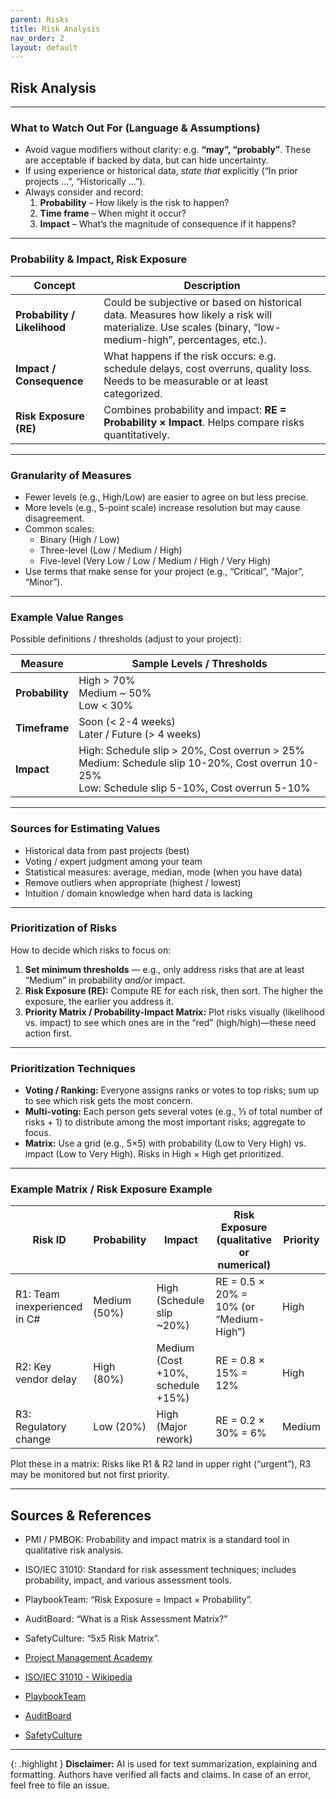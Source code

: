 ```yaml
---
parent: Risks
title: Risk Analysis
nav_order: 2
layout: default
---
```


## Risk Analysis

---

### What to Watch Out For (Language & Assumptions)

- Avoid vague modifiers without clarity: e.g. **“may”, “probably”**. These are acceptable if backed by data, but can hide uncertainty.
- If using experience or historical data, _state that_ explicitly (“In prior projects …”, “Historically …”).
- Always consider and record:
    1. **Probability** – How likely is the risk to happen?
    2. **Time frame** – When might it occur?
    3. **Impact** – What’s the magnitude of consequence if it happens?

---

### Probability & Impact, Risk Exposure

| Concept                    | Description                                                                                      |
|----------------------------|--------------------------------------------------------------------------------------------------|
| **Probability / Likelihood** | Could be subjective or based on historical data. Measures how likely a risk will materialize. Use scales (binary, “low-medium-high”, percentages, etc.). |
| **Impact / Consequence**     | What happens if the risk occurs: e.g. schedule delays, cost overruns, quality loss. Needs to be measurable or at least categorized. |
| **Risk Exposure (RE)**       | Combines probability and impact: **RE = Probability × Impact**. Helps compare risks quantitatively. |

---

### Granularity of Measures

- Fewer levels (e.g., High/Low) are easier to agree on but less precise.
- More levels (e.g., 5-point scale) increase resolution but may cause disagreement.
- Common scales:
    - Binary (High / Low)
    - Three-level (Low / Medium / High)
    - Five-level (Very Low / Low / Medium / High / Very High)
- Use terms that make sense for your project (e.g., “Critical”, “Major”, “Minor”).

---

### Example Value Ranges

Possible definitions / thresholds (adjust to your project):

| Measure        | Sample Levels / Thresholds                                  |
|--------------- |------------------------------------------------------------|
| **Probability**| High > 70% <br> Medium ~ 50% <br> Low < 30%                |
| **Timeframe**  | Soon (< 2-4 weeks) <br> Later / Future (> 4 weeks)         |
| **Impact**     | High: Schedule slip > 20%, Cost overrun > 25% <br> Medium: Schedule slip 10-20%, Cost overrun 10-25% <br> Low: Schedule slip 5-10%, Cost overrun 5-10% |

---

### Sources for Estimating Values

- Historical data from past projects (best)
- Voting / expert judgment among your team
- Statistical measures: average, median, mode (when you have data)
- Remove outliers when appropriate (highest / lowest)
- Intuition / domain knowledge when hard data is lacking

---

### Prioritization of Risks

How to decide which risks to focus on:

1. **Set minimum thresholds** — e.g., only address risks that are at least “Medium” in probability _and/or_ impact.
2. **Risk Exposure (RE):** Compute RE for each risk, then sort. The higher the exposure, the earlier you address it.
3. **Priority Matrix / Probability-Impact Matrix:** Plot risks visually (likelihood vs. impact) to see which ones are in the “red” (high/high)—these need action first.

---

### Prioritization Techniques

- **Voting / Ranking:** Everyone assigns ranks or votes to top risks; sum up to see which risk gets the most concern.
- **Multi-voting:** Each person gets several votes (e.g., ⅓ of total number of risks + 1) to distribute among the most important risks; aggregate to focus.
- **Matrix:** Use a grid (e.g., 5×5) with probability (Low to Very High) vs. impact (Low to Very High). Risks in High × High get prioritized.

---

### Example Matrix / Risk Exposure Example

| Risk ID                  | Probability     | Impact                       | Risk Exposure (qualitative or numerical) | Priority |
|--------------------------|-----------------|------------------------------|------------------------------------------|----------|
| R1: Team inexperienced in C# | Medium (50%)    | High (Schedule slip ~20%)     | RE = 0.5 × 20% = 10% (or “Medium-High”)  | High     |
| R2: Key vendor delay         | High (80%)      | Medium (Cost +10%, schedule +15%) | RE = 0.8 × 15% = 12%                     | High     |
| R3: Regulatory change        | Low (20%)       | High (Major rework)           | RE = 0.2 × 30% = 6%                      | Medium   |

Plot these in a matrix: Risks like R1 & R2 land in upper right (“urgent”), R3 may be monitored but not first priority.

---

## Sources & References

- PMI / PMBOK: Probability and impact matrix is a standard tool in qualitative risk analysis.  
- ISO/IEC 31010: Standard for risk assessment techniques; includes probability, impact, and various assessment tools.
- PlaybookTeam: “Risk Exposure = Impact × Probability”.
- AuditBoard: “What is a Risk Assessment Matrix?”
- SafetyCulture: “5x5 Risk Matrix”.

- [Project Management Academy](https://projectmanagementacademy.net/resources/blog/risk-matrix/)
- [ISO/IEC 31010 - Wikipedia](https://en.wikipedia.org/wiki/ISO/IEC_31010)
- [PlaybookTeam](https://playbookteam.com/resources/blog/calculate-risk-exposure)
- [AuditBoard](https://auditboard.com/blog/what-is-a-risk-assessment-matrix)
- [SafetyCulture](https://safetyculture.com/topics/risk-assessment/5x5-risk-matrix/)

---

{: .highlight }
**Disclaimer:** AI is used for text summarization, explaining and formatting. Authors have verified all facts and claims. In case of an error, feel free to file an issue.
